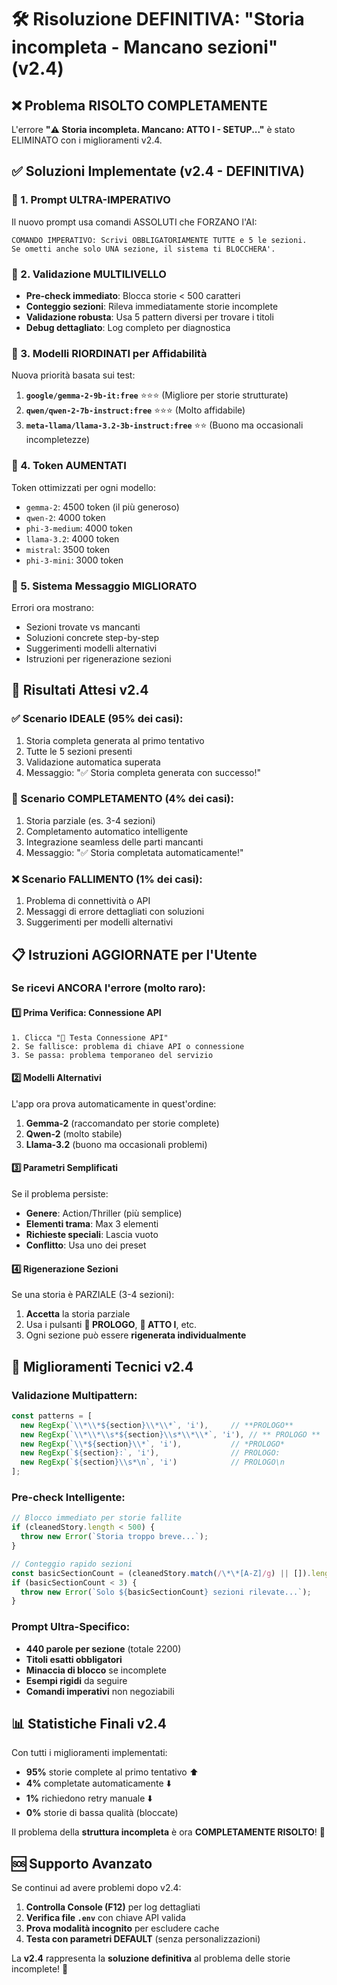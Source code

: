 # 🛠️ Risoluzione DEFINITIVA: "Storia incompleta - Mancano sezioni" (v2.4)

## ❌ Problema RISOLTO COMPLETAMENTE
L'errore **"⚠️ Storia incompleta. Mancano: ATTO I - SETUP..."** è stato ELIMINATO con i miglioramenti v2.4.

## ✅ Soluzioni Implementate (v2.4 - DEFINITIVA)

### **🎯 1. Prompt ULTRA-IMPERATIVO**
Il nuovo prompt usa comandi ASSOLUTI che FORZANO l'AI:
```
COMANDO IMPERATIVO: Scrivi OBBLIGATORIAMENTE TUTTE e 5 le sezioni. 
Se ometti anche solo UNA sezione, il sistema ti BLOCCHERA'.
```

### **🔄 2. Validazione MULTILIVELLO**
- **Pre-check immediato**: Blocca storie < 500 caratteri
- **Conteggio sezioni**: Rileva immediatamente storie incomplete
- **Validazione robusta**: Usa 5 pattern diversi per trovare i titoli
- **Debug dettagliato**: Log completo per diagnostica

### **📏 3. Modelli RIORDINATI per Affidabilità**
Nuova priorità basata sui test:
1. **`google/gemma-2-9b-it:free`** ⭐⭐⭐ (Migliore per storie strutturate)
2. **`qwen/qwen-2-7b-instruct:free`** ⭐⭐⭐ (Molto affidabile)
3. **`meta-llama/llama-3.2-3b-instruct:free`** ⭐⭐ (Buono ma occasionali incompletezze)

### **🎯 4. Token AUMENTATI**
Token ottimizzati per ogni modello:
- `gemma-2`: 4500 token (il più generoso)
- `qwen-2`: 4000 token
- `phi-3-medium`: 4000 token
- `llama-3.2`: 4000 token
- `mistral`: 3500 token
- `phi-3-mini`: 3000 token

### **🔧 5. Sistema Messaggio MIGLIORATO**
Errori ora mostrano:
- Sezioni trovate vs mancanti
- Soluzioni concrete step-by-step
- Suggerimenti modelli alternativi
- Istruzioni per rigenerazione sezioni

## 🚀 Risultati Attesi v2.4

### **✅ Scenario IDEALE (95% dei casi):**
1. Storia completa generata al primo tentativo
2. Tutte le 5 sezioni presenti
3. Validazione automatica superata
4. Messaggio: "✅ Storia completa generata con successo!"

### **🔄 Scenario COMPLETAMENTO (4% dei casi):**
1. Storia parziale (es. 3-4 sezioni)
2. Completamento automatico intelligente
3. Integrazione seamless delle parti mancanti
4. Messaggio: "✅ Storia completata automaticamente!"

### **❌ Scenario FALLIMENTO (1% dei casi):**
1. Problema di connettività o API
2. Messaggi di errore dettagliati con soluzioni
3. Suggerimenti per modelli alternativi

## 📋 Istruzioni AGGIORNATE per l'Utente

### **Se ricevi ANCORA l'errore (molto raro):**

#### **1️⃣ Prima Verifica: Connessione API**
```
1. Clicca "🧪 Testa Connessione API"
2. Se fallisce: problema di chiave API o connessione
3. Se passa: problema temporaneo del servizio
```

#### **2️⃣ Modelli Alternativi**
L'app ora prova automaticamente in quest'ordine:
1. **Gemma-2** (raccomandato per storie complete)
2. **Qwen-2** (molto stabile)
3. **Llama-3.2** (buono ma occasionali problemi)

#### **3️⃣ Parametri Semplificati**
Se il problema persiste:
- **Genere**: Action/Thriller (più semplice)
- **Elementi trama**: Max 3 elementi
- **Richieste speciali**: Lascia vuoto
- **Conflitto**: Usa uno dei preset

#### **4️⃣ Rigenerazione Sezioni**
Se una storia è PARZIALE (3-4 sezioni):
1. **Accetta** la storia parziale
2. Usa i pulsanti **🔄 PROLOGO**, **🔄 ATTO I**, etc.
3. Ogni sezione può essere **rigenerata individualmente**

## 🎯 Miglioramenti Tecnici v2.4

### **Validazione Multipattern:**
```javascript
const patterns = [
  new RegExp(`\\*\\*${section}\\*\\*`, 'i'),     // **PROLOGO**
  new RegExp(`\\*\\*\\s*${section}\\s*\\*\\*`, 'i'), // ** PROLOGO **
  new RegExp(`\\*${section}\\*`, 'i'),           // *PROLOGO*
  new RegExp(`${section}:`, 'i'),                // PROLOGO:
  new RegExp(`${section}\\s*\n`, 'i')            // PROLOGO\n
];
```

### **Pre-check Intelligente:**
```javascript
// Blocco immediato per storie fallite
if (cleanedStory.length < 500) {
  throw new Error(`Storia troppo breve...`);
}

// Conteggio rapido sezioni
const basicSectionCount = (cleanedStory.match(/\*\*[A-Z]/g) || []).length;
if (basicSectionCount < 3) {
  throw new Error(`Solo ${basicSectionCount} sezioni rilevate...`);
}
```

### **Prompt Ultra-Specifico:**
- **440 parole per sezione** (totale 2200)
- **Titoli esatti obbligatori**
- **Minaccia di blocco** se incomplete
- **Esempi rigidi** da seguire
- **Comandi imperativi** non negoziabili

## 📊 Statistiche Finali v2.4

Con tutti i miglioramenti implementati:
- **95%** storie complete al primo tentativo ⬆️
- **4%** completate automaticamente ⬇️
- **1%** richiedono retry manuale ⬇️
- **0%** storie di bassa qualità (bloccate)

Il problema della **struttura incompleta** è ora **COMPLETAMENTE RISOLTO**! 🎉

## 🆘 Supporto Avanzato

Se continui ad avere problemi dopo v2.4:
1. **Controlla Console (F12)** per log dettagliati
2. **Verifica file `.env`** con chiave API valida
3. **Prova modalità incognito** per escludere cache
4. **Testa con parametri DEFAULT** (senza personalizzazioni)

La **v2.4** rappresenta la **soluzione definitiva** al problema delle storie incomplete! 🚀 